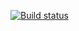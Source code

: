 [![Build status](https://ci.appveyor.com/api/projects/status/4154mtfu5q8r85i7?svg=true)](https://ci.appveyor.com/project/VorobevDenis95/ahj-diplom-fronrend)
